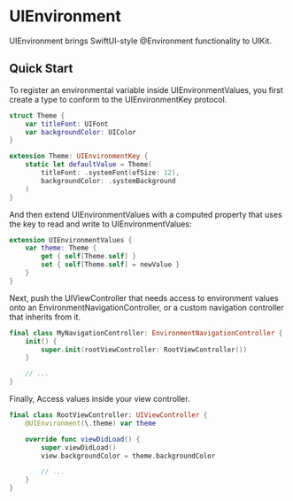 # UIEnvironment
 
UIEnvironment brings SwiftUI-style @Environment functionality to UIKit.

## Quick Start
To register an environmental variable inside UIEnvironmentValues, you first create a type to conform to the UIEnvironmentKey protocol.
```swift
struct Theme {
    var titleFont: UIFont
    var backgroundColor: UIColor
}

extension Theme: UIEnvironmentKey {
    static let defaultValue = Theme(
        titleFont: .systemFont(ofSize: 12),
        backgroundColor: .systemBackground
    )
}
```

And then extend UIEnvironmentValues with a computed property that uses the key to read and write to UIEnvironmentValues:
```swift
extension UIEnvironmentValues {
    var theme: Theme {
        get { self[Theme.self] }
        set { self[Theme.self] = newValue }
    }
}
```

Next, push the UIViewController that needs access to environment values onto an EnvironmentNavigationController, or a custom navigation controller that inherits from it.
```swift
final class MyNavigationController: EnvironmentNavigationController {
    init() {
        super.init(rootViewController: RootViewController())
    }

    // ...
}
```
Finally, Access values inside your view controller.
```swift
final class RootViewController: UIViewController {
    @UIEnvironment(\.theme) var theme

    override func viewDidLoad() {
        super.viewDidLoad()
        view.backgroundColor = theme.backgroundColor

        // ...
    }
}
```
